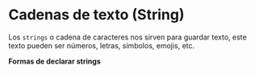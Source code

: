 # Cadenas de texto (String)

Los `strings` o cadena de caracteres nos sirven para guardar texto, este texto pueden ser números, letras, símbolos, emojis, etc.

**Formas de declarar strings**

